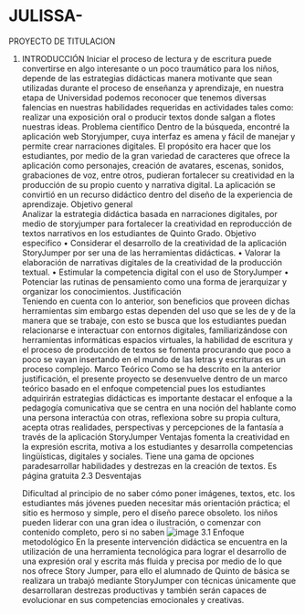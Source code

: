 # JULISSA-
PROYECTO DE TITULACION
1)	INTRODUCCIÓN 
Iniciar el proceso de lectura y de escritura puede convertirse en algo interesante o un poco traumático para los niños, depende de las estrategias didácticas manera motivante que sean utilizadas durante el proceso de enseñanza y aprendizaje, en nuestra etapa de Universidad podemos reconocer que tenemos diversas falencias en nuestras habilidades requeridas en actividades tales como: realizar una exposición oral o producir textos donde salgan a flotes nuestras ideas. 
Problema científico
Dentro de la búsqueda, encontré la aplicación web Storyjumper, cuya interfaz es amena y fácil de manejar y permite crear narraciones digitales. El propósito era hacer que los estudiantes, por medio de la gran variedad de caracteres que ofrece la aplicación como personajes, creación de avatares, escenas, sonidos, grabaciones de voz, entre otros, pudieran fortalecer su creatividad en la producción de su propio cuento y narrativa digital. La aplicación se convirtió en un recurso didáctico dentro del diseño de la experiencia de aprendizaje. 
Objetivo general  
Analizar la estrategia didáctica basada en narraciones digitales, por medio de storyjumper para fortalecer la creatividad en reproducción de textos narrativos en los estudiantes de Quinto Grado. 
Objetivo especifico 
•	Considerar el desarrollo de la creatividad de la aplicación StoryJumper por ser una de las herramientas didácticas. 
•	Valorar la elaboración de narrativas digitales de la creatividad de la producción textual. 
•	Estimular la competencia digital con el uso de StoryJumper 
•	Potenciar las rutinas de pensamiento como una forma de jerarquizar y organizar los conocimientos. 
Justificación  
Teniendo en cuenta con lo anterior, son beneficios que proveen dichas herramientas sim embargo estas dependen del uso que se les de y de la manera que se trabaje, con esto se busca que los estudiantes puedan relacionarse e interactuar con entornos digitales, familiarizándose con herramientas informáticas espacios virtuales, la habilidad de escritura y el proceso de producción de textos se fomenta procurando que poco a poco se vayan insertando en el mundo de las letras y escrituras es un proceso complejo. 
Marco Teórico 
Como se ha descrito en la anterior justificación, el presente proyecto se desenvuelve dentro de un marco teórico basado en el enfoque competencial pues los estudiantes adquirirán estrategias didácticas es importante destacar el enfoque a la pedagogía comunicativa que se centra en una noción del hablante como una persona interactúa con otras, reflexiona sobre su propia cultura, acepta otras realidades, perspectivas y percepciones de la fantasía a través de la aplicación StoryJumper 
 Ventajas 
 	fomenta la creatividad en la expresión escrita, motiva a los estudiantes y desarrolla competencias lingüísticas, digitales y sociales.
 	  Tiene una gama de opciones paradesarrollar habilidades y destrezas en la creación de textos.
 	Es página gratuita
2.3	Desventajas

 	Dificultad al principio de no saber cómo poner imágenes, textos, etc.
 	los estudiantes más jóvenes pueden necesitar más orientación práctica; el sitio es hermoso y simple, pero el diseño parece obsoleto.
 	los niños pueden liderar con una gran idea o ilustración, o comenzar con contenido completo, pero si no saben 
![image](https://github.com/Julyg19/JULISSA-/assets/141883737/b8324632-21fb-4338-a555-858c1d35df47)
3.1	Enfoque metodológico 
En la presente intervención didáctica se encuentra en la utilización de una herramienta tecnológica para lograr el desarrollo de una expresión oral y escrita más fluida y precisa por medio de lo que nos ofrece Story Jumper, para ello el alumnado de Quinto de básica se realizara un trabajó mediante StoryJumper con técnicas únicamente que desarrollaran destrezas productivas y también serán capaces de evolucionar en sus competencias emocionales y creativas. 
